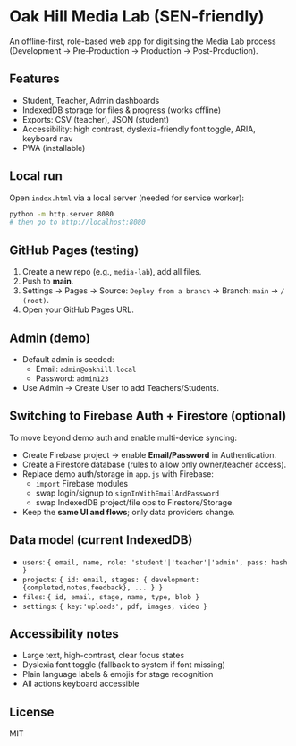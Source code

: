 # Oak Hill Media Lab (SEN-friendly)

An offline-first, role-based web app for digitising the Media Lab process
(Development → Pre-Production → Production → Post-Production).

## Features
- Student, Teacher, Admin dashboards
- IndexedDB storage for files & progress (works offline)
- Exports: CSV (teacher), JSON (student)
- Accessibility: high contrast, dyslexia-friendly font toggle, ARIA, keyboard nav
- PWA (installable)

## Local run
Open `index.html` via a local server (needed for service worker):
```bash
python -m http.server 8080
# then go to http://localhost:8080
```

## GitHub Pages (testing)
1. Create a new repo (e.g., `media-lab`), add all files.
2. Push to **main**.
3. Settings → Pages → Source: `Deploy from a branch` → Branch: `main` → `/ (root)`.
4. Open your GitHub Pages URL.

## Admin (demo)
- Default admin is seeded:
  - Email: `admin@oakhill.local`
  - Password: `admin123`
- Use Admin → Create User to add Teachers/Students.

## Switching to Firebase Auth + Firestore (optional)
To move beyond demo auth and enable multi-device syncing:
- Create Firebase project → enable **Email/Password** in Authentication.
- Create a Firestore database (rules to allow only owner/teacher access).
- Replace demo auth/storage in `app.js` with Firebase:
  - `import` Firebase modules
  - swap login/signup to `signInWithEmailAndPassword`
  - swap IndexedDB project/file ops to Firestore/Storage
- Keep the **same UI and flows**; only data providers change.

## Data model (current IndexedDB)
- `users`: `{ email, name, role: 'student'|'teacher'|'admin', pass: hash }`
- `projects`: `{ id: email, stages: { development:{completed,notes,feedback}, ... } }`
- `files`: `{ id, email, stage, name, type, blob }`
- `settings`: `{ key:'uploads', pdf, images, video }`

## Accessibility notes
- Large text, high-contrast, clear focus states
- Dyslexia font toggle (fallback to system if font missing)
- Plain language labels & emojis for stage recognition
- All actions keyboard accessible

## License
MIT
